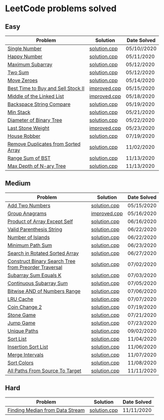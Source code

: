 # LeetCode problems solved

## Easy

| Problem                                                        | Solution                                | Date Solved |
| -------------------------------------------------------------- | --------------------------------------- | ----------- |
| [Single Number][singlenumber1]                                 | [solution.cpp][singlenumber3]           | 05/10//2020 |
| [Happy Number][happynumber1]                                   | [solution.cpp][happynumber3]            | 05/11/2020  |
| [Maximum Subarray][maxsubarray1]                               | [solution.cpp][maxsubarray3]            | 05/12/2020  |
| [Two Sum][twosum1]                                             | [solution.cpp][twosum2]                 | 05/12/2020  |
| [Move Zeroes][movezeroes1]                                     | [solution.cpp][movezeroes3]             | 05/14/2020  |
| [Best Time to Buy and Sell Stock II][buysellstocks1]           | [improved.cpp][buysellstocks3]          | 05/15/2020  |
| [Middle of the Linked List][middlell1]                         | [improved.cpp][middlell3]               | 05/18/2020  |
| [Backspace String Compare][stringcompare1]                     | [solution.cpp][stringcompare2]          | 05/19/2020  |
| [Min Stack][minstack1]                                         | [solution.cpp][minstack2]               | 05/21/2020  |
| [Diameter of Binary Tree][diameterbinarytree1]                 | [solution.cpp][diameterbinarytree2]     | 05/22/2020  |
| [Last Stone Weight][laststoneweight1]                          | [improved.cpp][laststoneweight3]        | 05/23/2020  |
| [House Robber][robber1]                                        | [solution.cpp][robber2]                 | 07/19/2020  |
| [Remove Duplicates from Sorted Array][duplicatefromsortedarr1] | [solution.cpp][duplicatefromsortedarr2] | 11/02/2020  |
| [Range Sum of BST][rangesumbst1]                               | [solution.cpp][rangesumbst2]            | 11/13/2020  |
| [Max Depth of N-ary Tree][maxdepthtree1]                       | [solution.cpp][maxdepthtree2]           | 11/13/2020  |

## Medium

| Problem                                                      | Solution                           | Date Solved |
| ------------------------------------------------------------ | ---------------------------------- | ----------- |
| [Add Two Numbers][addtwonumbers1]                            | [solution.cpp][addtwonumbers2]     | 05/15/2020  |
| [Group Anagrams][groupanagrams1]                             | [improved.cpp][groupanagrams3]     | 05/16/2020  |
| [Product of Array Except Self][prodarray1]                   | [solution.cpp][prodarray2]         | 06/16/2020  |
| [Valid Parenthesis String][parenthesisstring1]               | [solution.cpp][parenthesisstring2] | 06/22/2020  |
| [Number of Islands][numberofislands1]                        | [solution.cpp][numberofislands2]   | 06/22/2020  |
| [Minimum Path Sum][minpathsum1]                              | [solution.cpp][minpathsum2]        | 06/23/2020  |
| [Search in Rotated Sorted Array][rotatedarr1]                | [solution.cpp][rotatedarr2]        | 06/27/2020  |
| [Construct Binary Search Tree from Preorder Traversal][bst1] | [solution.cpp][bst2]               | 07/02/2020  |
| [Subarray Sum Equals K][subarray1]                           | [solution.cpp][subarray2]          | 07/03/2020  |
| [Continuous Subarray Sum][subarraysum1]                      | [solution.cpp][subarraysum2]       | 07/05/2020  |
| [Bitwise AND of Numbers Range][bitwiseand1]                  | [solution.cpp][bitwiseand2]        | 07/06/2020  |
| [LRU Cache][lrucache1]                                       | [solution.cpp][lrucache2]          | 07/07/2020  |
| [Coin Change 2][coinchange1]                                 | [solution.cpp][coinchange2]        | 07/19/2020  |
| [Stone Game][stonegame1]                                     | [solution.cpp][stonegame2]         | 07/21/2020  |
| [Jump Game][jumpgame1]                                       | [solution.cpp][jumpgame2]          | 07/23/2020  |
| [Unique Paths][uniquepaths1]                                 | [solution.cpp][uniquepaths2]       | 09/02/2020  |
| [Sort List][sortlist1]                                       | [solution.cpp][sortlist2]          | 11/04/2020  |
| [Insertion Sort List][insertionsortlist1]                    | [solution.cpp][insertionsortlist2] | 11/06/2020  |
| [Merge Intervals][mergeintervals1]                           | [solution.cpp][mergeintervals2]    | 11/07/2020  |
| [Sort Colors][sortcolors1]                                   | [solution.cpp][sortcolors2]        | 11/08/2020  |
| [All Paths From Source To Target][sourcetotarget1]           | [solution.cpp][sourcetotarget2]    | 11/11/2020  |

## Hard

| Problem                                          | Solution                      | Date Solved |
| ------------------------------------------------ | ----------------------------- | ----------- |
| [Finding Median from Data Stream][streammedian1] | [solution.cpp][streammedian2] | 11/11/2020  |


[singlenumber1]: https://leetcode.com/problems/single-number/
[singlenumber2]: ./Easy/SingleNumber/solution.py
[singlenumber3]: ./Easy/SingleNumber/solution.cpp
[happynumber1]: https://leetcode.com/problems/happy-number/
[happynumber2]: ./Easy/HappyNumber/solution.py
[happynumber3]: ./Easy/HappyNumber/solution.cpp
[twosum1]: https://leetcode.com/problems/two-sum/
[twosum2]: ./Easy/TwoSum/solution.cpp
[maxsubarray1]: https://leetcode.com/problems/maximum-subarray/
[maxsubarray2]: ./Easy/MaxSubarray/solution.py
[maxsubarray3]: ./Easy/MaxSubarray/solution.cpp
[movezeroes1]: https://leetcode.com/problems/move-zeroes/
[movezeroes2]: ./Easy/MoveZeroes/solution.py
[movezeroes3]: ./Easy/MoveZeroes/solution.cpp
[addtwonumbers1]: https://leetcode.com/problems/add-two-numbers/
[addtwonumbers2]: ./Medium/AddTwoNumbers/solution.cpp
[buysellstocks1]: https://leetcode.com/problems/best-time-to-buy-and-sell-stock/
[buysellstocks2]: ./Easy/BuyAndSellStocks/solution.cpp
[buysellstocks3]: ./Easy/BuyAndSellStocks/improved.cpp
[groupanagrams1]: https://leetcode.com/problems/group-anagrams/
[groupanagrams2]: ./Medium/GroupAnagrams/solution.cpp
[groupanagrams3]: ./Medium/GroupAnagrams/improved.cpp
[middlell1]: https://leetcode.com/problems/middle-of-the-linked-list/
[middlell2]: ./Easy/MiddleOfLinkedList/solution.cpp
[middlell3]: ./Easy/MiddleOfLinkedList/improved.cpp
[stringcompare1]: https://leetcode.com/problems/backspace-string-compare/
[stringcompare2]: ./Easy/BackspaceStringCompare/solution.cpp
[minstack1]: https://leetcode.com/problems/min-stack/
[minstack2]: ./Easy/MinStack/solution.cpp
[diameterbinarytree1]: https://leetcode.com/problems/diameter-of-binary-tree/
[diameterbinarytree2]: ./Easy/DiameterOfBinaryTree/solution.cpp
[laststoneweight1]: https://leetcode.com/problems/last-stone-weight/
[laststoneweight2]: ./Easy/LastStoneWeight/solution.cpp
[laststoneweight3]: ./Easy/LastStoneWeight/improved.cpp
[prodarray1]: https://leetcode.com/problems/product-of-array-except-self/
[prodarray2]: ./Medium/ProductOfArrayExceptSelf/solution.cpp
[parenthesisstring1]: https://leetcode.com/problems/valid-parenthesis-string/
[parenthesisstring2]: ./Medium/ValidParenthesisString/solution.cpp
[numberofislands1]: https://leetcode.com/problems/number-of-islands/
[numberofislands2]: ./Medium/NumberOfIslands/solution.cpp
[minpathsum1]: https://leetcode.com/problems/minimum-path-sum/
[minpathsum2]: ./Medium/MinimumPathSum/solution.cpp
[rotatedarr1]: https://leetcode.com/problems/search-in-rotated-sorted-array/
[rotatedarr2]: ./Medium/SearchInRotatedSortedArray/solution.cpp
[bst1]: https://leetcode.com/problems/construct-binary-search-tree-from-preorder-traversal/
[bst2]: ./Medium/BinarySearchTree/solution.cpp
[subarray1]: https://leetcode.com/problems/subarray-sum-equals-k/
[subarray2]: ./Medium/SubarraySumEqualsK/solution.cpp
[subarraysum1]: https://leetcode.com/problems/continuous-subarray-sum/
[subarraysum2]: ./Medium/ContinousSubarraySum/solution.cpp
[bitwiseand1]: https://leetcode.com/problems/bitwise-and-of-numbers-range/
[bitwiseand2]: ./Medium/BitwiseAnd/solution.cpp
[lrucache1]: https://leetcode.com/problems/lru-cache/
[lrucache2]: ./Medium/LRUCache/solution.cpp
[robber1]: https://leetcode.com/problems/house-robber/
[robber2]: ./Easy/HouseRobber/solution.cpp
[coinchange1]: https://leetcode.com/problems/coin-change-2/
[coinchange2]: ./Medium/CoinChange2/solution.cpp
[stonegame1]: https://leetcode.com/problems/stone-game
[stonegame2]: ./Medium/StoneGame/solution.cpp
[jumpgame1]: https://leetcode.com/problems/jump-game/
[jumpgame2]: ./Medium/JumpGame/solution.cpp
[uniquepaths1]: https://leetcode.com/problems/unique-paths/
[uniquepaths2]: ./Medium/UniquePaths/solution.cpp
[duplicatefromsortedarr1]: https://leetcode.com/problems/remove-duplicates-from-sorted-array/
[duplicatefromsortedarr2]: ./Easy/DuplicateSortedArr/solution.cpp
[sortlist1]: https://leetcode.com/problems/sort-list/
[sortlist2]: ./Medium/SortList/solution.cpp
[insertionsortlist1]: https://leetcode.com/problems/insertion-sort-list/
[insertionsortlist2]: ./Medium/InsertionSortList/solution.cpp
[mergeintervals1]: https://leetcode.com/problems/merge-intervals/
[mergeintervals2]: ./Medium/MergeIntervals/solution.cpp
[sortcolors1]: https://leetcode.com/problems/sort-colors/
[sortcolors2]: ./Medium/SortColors/solution.cpp
[streammedian1]: https://leetcode.com/problems/find-median-from-data-stream/
[streammedian2]: ./Hard/StreamMedian/solution.cpp
[sourcetotarget1]: https://leetcode.com/problems/all-paths-from-source-to-target/submissions/
[sourcetotarget2]: ./Medium/SourceToTarget/solution.cpp
[rangesumbst1]: https://leetcode.com/problems/range-sum-of-bst/
[rangesumbst2]: ./Easy/RangeSumOfBST/solution.cpp
[maxdepthtree1]: https://leetcode.com/problems/maximum-depth-of-n-ary-tree/
[maxdepthtree2]: ./Easy/MaxDepthOfTree/solution.cpp